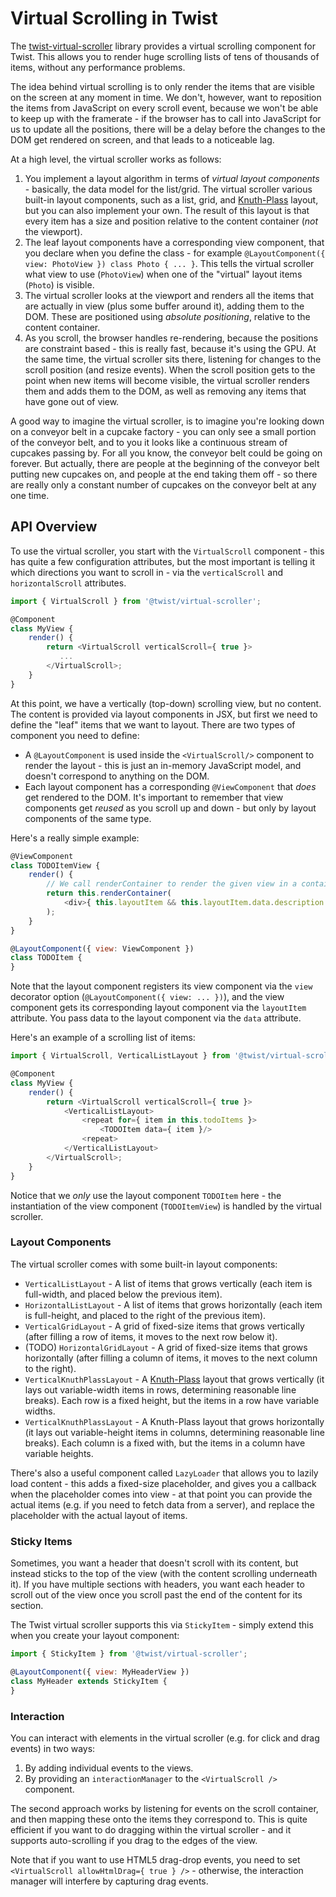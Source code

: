 # Virtual Scrolling in Twist

The [twist-virtual-scroller](https://github.com/adobe/twist-virtual-scroller) library provides a virtual scrolling component for Twist. This allows you to render huge scrolling lists of tens of thousands of items, without any performance problems.

The idea behind virtual scrolling is to only render the items that are visible on the screen at any moment in time. We don't, however, want to reposition the items from JavaScript on every scroll event, because we won't be able to keep up with the framerate - if the browser has to call into JavaScript for us to update all the positions, there will be a delay before the changes to the DOM get rendered on screen, and that leads to a noticeable lag.

At a high level, the virtual scroller works as follows:

1. You implement a layout algorithm in terms of _virtual layout components_ - basically, the data model for the list/grid. The virtual scroller various built-in layout components, such as a list, grid, and [Knuth-Plass](https://en.wikipedia.org/wiki/Line_wrap_and_word_wrap) layout, but you can also implement your own. The result of this layout is that every item has a size and position relative to the content container (_not_ the viewport).
2. The leaf layout components have a corresponding view component, that you declare when you define the class - for example `@LayoutComponent({ view: PhotoView }) class Photo { ... }`. This tells the virtual scroller what view to use (`PhotoView`) when one of the "virtual" layout items (`Photo`) is visible.
3. The virtual scroller looks at the viewport and renders all the items that are actually in view (plus some buffer around it), adding them to the DOM. These are positioned using _absolute positioning_, relative to the content container.
4. As you scroll, the browser handles re-rendering, because the positions are constraint based - this is really fast, because it's using the GPU. At the same time, the virtual scroller sits there, listening for changes to the scroll position (and resize events). When the scroll position gets to the point when new items will become visible, the virtual scroller renders them and adds them to the DOM, as well as removing any items that have gone out of view.

A good way to imagine the virtual scroller, is to imagine you're looking down on a conveyor belt in a cupcake factory - you can only see a small portion of the conveyor belt, and to you it looks like a continuous stream of cupcakes passing by. For all you know, the conveyor belt could be going on forever. But actually, there are people at the beginning of the conveyor belt putting new cupcakes on, and people at the end taking them off - so there are really only a constant number of cupcakes on the conveyor belt at any one time.

## API Overview

To use the virtual scroller, you start with the `VirtualScroll` component - this has quite a few configuration attributes, but the most important is telling it which directions you want to scroll in - via the `verticalScroll` and `horizontalScroll` attributes.

```js
import { VirtualScroll } from '@twist/virtual-scroller';

@Component
class MyView {
    render() {
        return <VirtualScroll verticalScroll={ true }>
           ...
        </VirtualScroll>;
    }
}
```

At this point, we have a vertically (top-down) scrolling view, but no content. The content is provided via layout components in JSX, but first we need to define the "leaf" items that we want to layout. There are two types of component you need to define:

* A `@LayoutComponent` is used inside the `<VirtualScroll/>` component to render the layout - this is just an in-memory JavaScript model, and doesn't correspond to anything on the DOM.
* Each layout component has a corresponding `@ViewComponent` that _does_ get rendered to the DOM. It's important to remember that view components get _reused_ as you scroll up and down - but only by layout components of the same type.

Here's a really simple example:

```js
@ViewComponent
class TODOItemView {
    render() {
        // We call renderContainer to render the given view in a container with the right positioning.
        return this.renderContainer(
            <div>{ this.layoutItem && this.layoutItem.data.description }</div>
        );
    }
}

@LayoutComponent({ view: ViewComponent })
class TODOItem {
}
```

Note that the layout component registers its view component via the `view` decorator option (`@LayoutComponent({ view: ... })`), and the view component gets its corresponding layout component via the `layoutItem` attribute. You pass data to the layout component via the `data` attribute.

Here's an example of a scrolling list of items:

```js
import { VirtualScroll, VerticalListLayout } from '@twist/virtual-scroller';

@Component
class MyView {
    render() {
        return <VirtualScroll verticalScroll={ true }>
            <VerticalListLayout>
                <repeat for={ item in this.todoItems }>
                    <TODOItem data={ item }/>
                <repeat>
            </VerticalListLayout>
        </VirtualScroll>;
    }
}
```

Notice that we _only_ use the layout component `TODOItem` here - the instantiation of the view component (`TODOItemView`) is handled by the virtual scroller.

### Layout Components

The virtual scroller comes with some built-in layout components:

* `VerticalListLayout` - A list of items that grows vertically (each item is full-width, and placed below the previous item).
* `HorizontalListLayout` - A list of items that grows horizontally (each item is full-height, and placed to the right of the previous item).
* `VerticalGridLayout` - A grid of fixed-size items that grows vertically (after filling a row of items, it moves to the next row below it).
* (TODO) `HorizontalGridLayout` - A grid of fixed-size items that grows horizontally (after filling a column of items, it moves to the next column to the right).
* `VerticalKnuthPlassLayout` - A [Knuth-Plass](https://en.wikipedia.org/wiki/Line_wrap_and_word_wrap) layout that grows vertically (it lays out variable-width items in rows, determining reasonable line breaks). Each row is a fixed height, but the items in a row have variable widths.
* `VerticalKnuthPlassLayout` - A Knuth-Plass layout that grows horizontally (it lays out variable-height items in columns, determining reasonable line breaks). Each column is a fixed with, but the items in a column have variable heights.

There's also a useful component called `LazyLoader` that allows you to lazily load content - this adds a fixed-size placeholder, and gives you a callback when the placeholder comes into view - at that point you can provide the actual items (e.g. if you need to fetch data from a server), and replace the placeholder with the actual layout of items.

### Sticky Items

Sometimes, you want a header that doesn't scroll with its content, but instead sticks to the top of the view (with the content scrolling underneath it). If you have multiple sections with headers, you want each header to scroll out of the view once you scroll past the end of the content for its section.

The Twist virtual scroller supports this via `StickyItem` - simply extend this when you create your layout component:

```js
import { StickyItem } from '@twist/virtual-scroller';

@LayoutComponent({ view: MyHeaderView })
class MyHeader extends StickyItem {
}
```

### Interaction

You can interact with elements in the virtual scroller (e.g. for click and drag events) in two ways:

1. By adding individual events to the views.
2. By providing an `interactionManager` to the `<VirtualScroll />` component.

The second approach works by listening for events on the scroll container, and then mapping these onto the items they correspond to. This is quite efficient if you want to do dragging within the virtual scroller - and it supports auto-scrolling if you drag to the edges of the view.

Note that if you want to use HTML5 drag-drop events, you need to set `<VirtualScroll allowHtmlDrag={ true } />` - otherwise, the interaction manager will interfere by capturing drag events.
